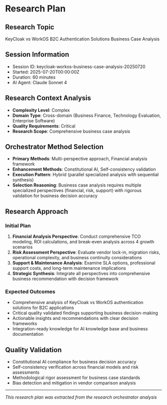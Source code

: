 # Research Plan

## Research Topic
KeyCloak vs WorkOS B2C Authentication Solutions Business Case Analysis

## Session Information
- Session ID: keycloak-workos-business-case-analysis-20250720
- Started: 2025-07-20T00:00:00Z
- Duration: 60 minutes
- AI Agent: Claude Sonnet 4

## Research Context Analysis
- **Complexity Level**: Complex
- **Domain Type**: Cross-domain (Business Finance, Technology Evaluation, Enterprise Software)
- **Quality Requirements**: Critical
- **Research Scope**: Comprehensive business case analysis

## Orchestrator Method Selection
- **Primary Methods**: Multi-perspective approach, Financial analysis framework
- **Enhancement Methods**: Constitutional AI, Self-consistency validation
- **Execution Pattern**: Hybrid (parallel specialized analysis with sequential synthesis)
- **Selection Reasoning**: Business case analysis requires multiple specialized perspectives (financial, risk, support) with rigorous validation for business decision accuracy

## Research Approach

### Initial Plan
1. **Financial Analysis Perspective**: Conduct comprehensive TCO modeling, ROI calculations, and break-even analysis across 4 growth scenarios
2. **Risk Assessment Perspective**: Evaluate vendor lock-in, migration risks, operational complexity, and business continuity considerations
3. **Support & Maintenance Analysis**: Examine SLA options, professional support costs, and long-term maintenance implications
4. **Strategic Synthesis**: Integrate all perspectives into comprehensive business recommendation with decision framework

### Expected Outcomes
- Comprehensive analysis of KeyCloak vs WorkOS authentication solutions for B2C applications
- Critical quality validated findings supporting business decision-making
- Actionable insights and recommendations with clear decision frameworks
- Integration-ready knowledge for AI knowledge base and business documentation

## Quality Validation
- Constitutional AI compliance for business decision accuracy
- Self-consistency verification across financial models and risk assessments
- Methodological rigor assessment for business case standards
- Bias detection and mitigation in vendor comparison analysis

---
*This research plan was extracted from the research orchestrator analysis*